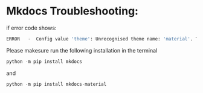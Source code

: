 # Mkdocs Troubleshooting:
if error code shows: 

``` py title="ERROR.py"
ERROR   -  Config value 'theme': Unrecognised theme name: 'material'. The available installed themes are: mkdocs, readthedocs
```
Please makesure run the following installation in the terminal

``` py title="python -m pip install mkdocs.py"
python -m pip install mkdocs
```
and
``` py title="python -m pip install mkdocs-material.py"
python -m pip install mkdocs-material
```